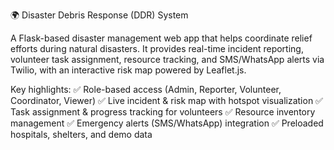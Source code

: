 🌍 Disaster Debris Response (DDR) System

A Flask-based disaster management web app that helps coordinate relief efforts during natural disasters.
It provides real-time incident reporting, volunteer task assignment, resource tracking, and SMS/WhatsApp alerts via Twilio, with an interactive risk map powered by Leaflet.js.

Key highlights:
✅ Role-based access (Admin, Reporter, Volunteer, Coordinator, Viewer)
✅ Live incident & risk map with hotspot visualization
✅ Task assignment & progress tracking for volunteers
✅ Resource inventory management
✅ Emergency alerts (SMS/WhatsApp) integration
✅ Preloaded hospitals, shelters, and demo data

